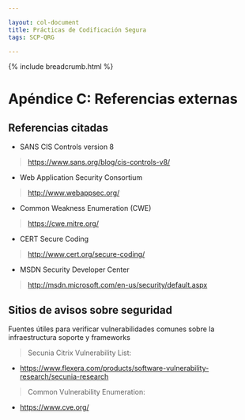 ```yaml
---

layout: col-document
title: Prácticas de Codificación Segura
tags: SCP-QRG

---
```


{% include breadcrumb.html %}
# Apéndice C: Referencias externas

## Referencias citadas

- SANS CIS Controls version 8

> <https://www.sans.org/blog/cis-controls-v8/>

- Web Application Security Consortium

> <http://www.webappsec.org/>

- Common Weakness Enumeration (CWE)

> <https://cwe.mitre.org/>

- CERT Secure Coding

> <http://www.cert.org/secure-coding/>

- MSDN Security Developer Center

> <http://msdn.microsoft.com/en-us/security/default.aspx>

## Sitios de avisos sobre seguridad

Fuentes útiles para verificar vulnerabilidades comunes sobre la
infraestructura soporte y frameworks

> Secunia Citrix Vulnerability List:

- <https://www.flexera.com/products/software-vulnerability-research/secunia-research>

> Common Vulnerability Enumeration:

- <https://www.cve.org/>
